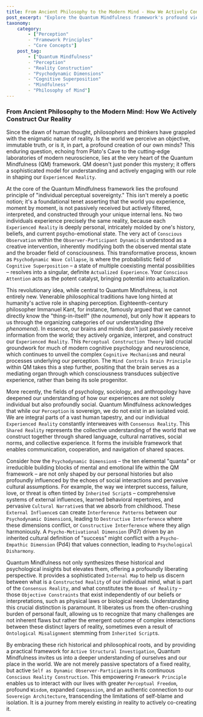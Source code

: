 ```yaml
---
title: From Ancient Philosophy to the Modern Mind - How We Actively Construct Our Reality
post_excerpt: "Explore the Quantum Mindfulness framework's profound view on how we construct reality. From ancient philosophical insights to modern psychology, discover the interplay between individual perception, collective agreement, and objective constraints, empowering you to consciously shape your experience."
taxonomy:
    category:
        - ["Perception"
        - "Framework Principles"
        - "Core Concepts"]
    post_tag:
        - ["Quantum Mindfulness"
        - "Perception"
        - "Reality Construction"
        - "Psychodynamic Dimensions"
        - "Cognitive Superposition"
        - "Mindfulness"
        - "Philosophy of Mind"]
---
```

### From Ancient Philosophy to the Modern Mind: How We Actively Construct Our Reality

Since the dawn of human thought, philosophers and thinkers have grappled with the enigmatic nature of reality. Is the world we perceive an objective, immutable truth, or is it, in part, a profound creation of our own minds? This enduring question, echoing from Plato's Cave to the cutting-edge laboratories of modern neuroscience, lies at the very heart of the Quantum Mindfulness (QM) framework. QM doesn't just ponder this mystery; it offers a sophisticated model for understanding and actively engaging with our role in shaping our `Experienced Reality`.

At the core of the Quantum Mindfulness framework lies the profound principle of "individual perceptual sovereignty." This isn't merely a poetic notion; it's a foundational tenet asserting that the world you experience, moment by moment, is not passively received but actively filtered, interpreted, and constructed through your unique internal lens. No two individuals experience precisely the same reality, because each `Experienced Reality` is deeply personal, intricately molded by one's history, beliefs, and current psycho-emotional state. The very act of `Conscious Observation` within the `Observer-Participant Dynamic` is understood as a creative intervention, inherently modifying both the observed mental state and the broader field of consciousness. This transformative process, known as `Psychodynamic Wave Collapse`, is where the probabilistic field of `Cognitive Superposition` – a state of multiple coexisting mental possibilities – resolves into a singular, definite `Actualized Experience`. Your `Conscious Attention` acts as the potent catalyst, bringing potential into actualization.

This revolutionary idea, while central to Quantum Mindfulness, is not entirely new. Venerable philosophical traditions have long hinted at humanity's active role in shaping perception. Eighteenth-century philosopher Immanuel Kant, for instance, famously argued that we cannot directly know the "thing-in-itself" (the *noumena*), but only how it appears to us through the organizing categories of our understanding (the *phenomena*). In essence, our brains and minds don't just passively receive information from the world; they actively organize, interpret, and construct our `Experienced Reality`. This `Perceptual Construction Theory` laid crucial groundwork for much of modern cognitive psychology and neuroscience, which continues to unveil the complex `Cognitive Mechanism`s and neural processes underlying our perception. The `Mind Controls Brain Principle` within QM takes this a step further, positing that the brain serves as a mediating organ through which consciousness transduces subjective experience, rather than being its sole progenitor.

More recently, the fields of psychology, sociology, and anthropology have deepened our understanding of how our experiences are not solely individual but also profoundly social. Quantum Mindfulness acknowledges that while our `Perception` is sovereign, we do not exist in an isolated void. We are integral parts of a vast human tapestry, and our individual `Experienced Reality` constantly interweaves with `Consensus Reality`. This `Shared Reality` represents the collective understanding of the world that we construct together through shared language, cultural narratives, social norms, and collective experience. It forms the invisible framework that enables communication, cooperation, and navigation of shared spaces.

Consider how the `Psychodynamic Dimension`s – the ten elemental "quanta" or irreducible building blocks of mental and emotional life within the QM framework – are not only shaped by our personal histories but also profoundly influenced by the echoes of social interactions and pervasive cultural assumptions. For example, the way we interpret success, failure, love, or threat is often tinted by `Inherited Script`s – comprehensive systems of external influences, learned behavioral repertoires, and pervasive `Cultural Narrative`s that we absorb from childhood. These `External Influence`s can create `Interference Patterns` between our `Psychodynamic Dimension`s, leading to `Destructive Interference` where these dimensions conflict, or `Constructive Interference` where they align harmoniously. A `Psycho-Motivational Dimension` (Pd7) driven by an inherited cultural definition of "success" might conflict with a `Psycho-Empathic Dimension` (Pd4) that values connection, leading to `Psychological Disharmony`.

Quantum Mindfulness not only synthesizes these historical and psychological insights but elevates them, offering a profoundly liberating perspective. It provides a sophisticated `Internal Map` to help us discern between what is a `Constructed Reality` of our individual mind, what is part of the `Consensus Reality`, and what constitutes the `Bones of Reality` – those `Objective Constraints` that exist independently of our beliefs or interpretations, such as physical laws or biological needs. Understanding this crucial distinction is paramount. It liberates us from the often-crushing burden of personal fault, allowing us to recognize that many challenges are not inherent flaws but rather the emergent outcome of complex interactions between these distinct layers of reality, sometimes even a result of `Ontological Misalignment` stemming from `Inherited Script`s.

By embracing these rich historical and philosophical roots, and by providing a practical framework for `Active Structural Investigation`, Quantum Mindfulness invites us into a deeper understanding of ourselves and our place in the world. We are not merely passive spectators of a fixed reality, but active `Self as Dynamic Observer-Participant`s in its continuous `Conscious Reality Construction`. This empowering `Framework Principle` enables us to interact with our lives with greater `Perceptual Freedom`, profound `Wisdom`, expanded `Compassion`, and an authentic connection to our `Sovereign Architecture`, transcending the limitations of self-blame and isolation. It is a journey from merely existing *in* reality to actively co-creating it.